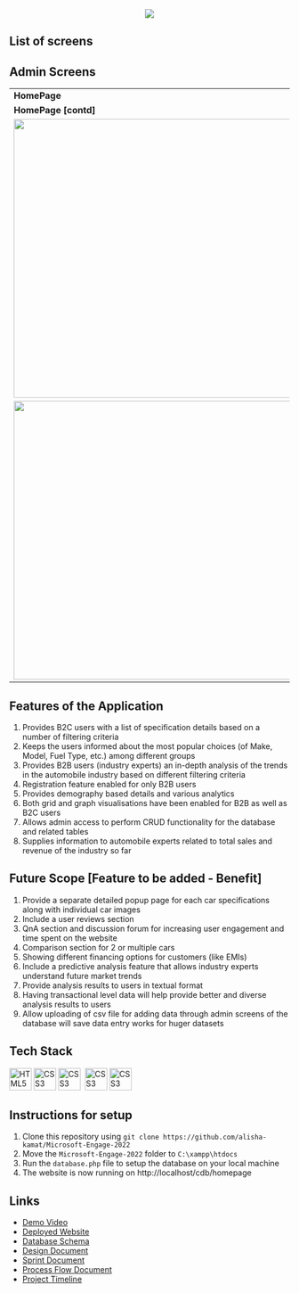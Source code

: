 
<center><img src="https://user-images.githubusercontent.com/84401192/170089076-b381f98a-9997-48be-8465-c447328c30ad.png"></center>

## List of screens

## Admin Screens
<table>
  <tr>
    <td><b> HomePage </b></td>
  </tr>
  <tr>
     <td><b> HomePage [contd] </b></td>
  </tr>
  <tr>
    <td><img src = "https://user-images.githubusercontent.com/84401192/170094769-9cd03c06-c437-4886-8574-8add2538384a.png" width = 500></td>
  </tr>
  <tr>
     <td><img src = "https://user-images.githubusercontent.com/84401192/170095933-cc1e04e2-ecfa-4e43-9f4e-3d950ee821fe.png" width = 500></td>
  </tr>
 </table>

## Features of the Application
1. Provides B2C users with a list of specification details based on a number of filtering criteria
2. Keeps the users informed about the most popular choices (of Make, Model, Fuel Type, etc.) among different groups
3. Provides B2B users (industry experts) an in-depth analysis of the trends in the automobile industry based on different filtering criteria
4. Registration feature enabled for only B2B users
5. Provides demography based details and various analytics
6. Both grid and graph visualisations have been enabled for B2B as well as B2C users
7. Allows admin access to perform CRUD functionality for the database and related tables
8. Supplies information to automobile experts related to total sales and revenue of the industry so far

## Future Scope [Feature to be added - Benefit]
1. Provide a separate detailed popup page for each car specifications along with individual car images
2. Include a user reviews section
3. QnA section and discussion forum for increasing user engagement and time spent on the website
4. Comparison section for 2 or multiple cars
5. Showing different financing options for customers (like EMIs)
6. Include a predictive analysis feature that allows industry experts understand future market trends
7. Provide analysis results to users in textual format
8. Having transactional level data will help provide better and diverse analysis results to users
9. Allow uploading of csv file for adding data through admin screens of the database will save data entry works for huger datasets


## Tech Stack
<a href="https://www.w3.org/TR/html5/" title="HTML5"><img src="https://github.com/get-icon/geticon/raw/master/icons/html-5.svg" alt="HTML5" width="40px" height="40px"></a>
<a href="https://www.w3.org/TR/CSS/" title="CSS3"><img src="https://github.com/get-icon/geticon/raw/master/icons/css-3.svg" alt="CSS3" width="40px" height="40px"></a>
<a href="https://www.w3.org/TR/JS/" title="Javascript"><img src="https://github.com/get-icon/geticon/raw/master/icons/javascript.svg" alt="CSS3" width="40px" height="40px"></a>&nbsp;
<a href="https://www.w3.org/TR/MySQL/" title="MySQL"><img src="https://github.com/get-icon/geticon/raw/master/icons/mysql.svg" alt="CSS3" width="40px" height="40px"></a>&nbsp;<a href="https://www.w3.org/TR/Bootstrap/" title="Bootstap"><img src="https://github.com/get-icon/geticon/raw/master/icons/bootstrap.svg" alt="CSS3" width="40px" height="40px"></a>

## Instructions for setup
1. Clone this repository using ``` git clone https://github.com/alisha-kamat/Microsoft-Engage-2022 ```
2. Move the ``` Microsoft-Engage-2022 ``` folder to ```C:\xampp\htdocs  ```
3. Run the ``` database.php ``` file to setup the database on your local machine
4. The website is now running on http://localhost/cdb/homepage

## Links
<ul>
  <li><a href="">Demo Video</a></li>
  <li><a href="https://www.onnicles.com/app/cdb/homepage"</a>Deployed Website</li>
  <li><a href="">Database Schema</a></li>
  <li><a href="">Design Document</a></li>
  <li><a href="https://www.canva.com/design/DAFBt41cctQ/wSOAyrJq1g3pfLEuVSNtaA/edit">Sprint Document</a></li>
  <li><a href="">Process Flow Document</a></li>
  <li><a href="https://docs.google.com/document/d/1vc0a9NzqR2KYaYzcdi-upbOAtXeM3JXsPua4x98Oetc/edit?usp=sharing">Project Timeline</a></li>
</ul>


